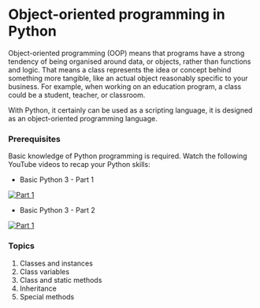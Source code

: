 # Object-oriented programming in Python

Object-oriented programming (OOP) means that programs have a strong tendency of being organised around data, or objects, rather than functions and logic. That means a class represents the idea or concept behind something more tangible, like an actual object reasonably specific to your business. For example, when working on an education program, a class could be a student, teacher, or classroom.

With Python, it certainly can be used as a scripting language, it is designed as an object-oriented programming language.

### Prerequisites
Basic knowledge of Python programming is required. Watch the following YouTube videos to recap your Python skills:

- Basic Python 3 - Part 1

[![Part 1](http://img.youtube.com/vi/Jw3h06aIHYk/0.jpg)](http://www.youtube.com/watch?v=Jw3h06aIHYk)

- Basic Python 3 - Part 2

[![Part 1](http://img.youtube.com/vi/I_fpG3wrVaQ/0.jpg)](http://www.youtube.com/watch?v=I_fpG3wrVaQ)

### Topics
1. Classes and instances
2. Class variables
3. Class and static methods
4. Inheritance
5. Special methods

